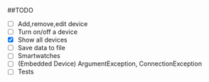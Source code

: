 ##TODO

- [ ] Add,remove,edit device
- [ ] Turn on/off a device
- [x] Show all devices
- [ ] Save data to file
- [ ] Smartwatches
- [ ] (Embedded Device) ArgumentException, ConnectionException
- [ ] Tests 